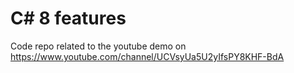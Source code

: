 # C# 8 features 
Code repo related to the youtube demo on https://www.youtube.com/channel/UCVsyUa5U2yIfsPY8KHF-BdA
